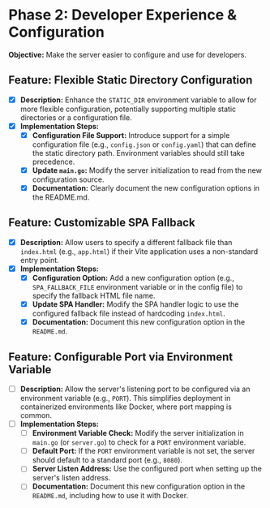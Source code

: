 # Phase 2: Developer Experience & Configuration

**Objective:** Make the server easier to configure and use for developers.

## Feature: Flexible Static Directory Configuration

- [x] **Description:** Enhance the `STATIC_DIR` environment variable to allow for more flexible configuration, potentially supporting multiple static directories or a configuration file.
- [x] **Implementation Steps:**
    - [x] **Configuration File Support:** Introduce support for a simple configuration file (e.g., `config.json` or `config.yaml`) that can define the static directory path. Environment variables should still take precedence.
    - [x] **Update `main.go`:** Modify the server initialization to read from the new configuration source.
    - [x] **Documentation:** Clearly document the new configuration options in the README.md.

## Feature: Customizable SPA Fallback

- [x] **Description:** Allow users to specify a different fallback file than `index.html` (e.g., `app.html`) if their Vite application uses a non-standard entry point.
- [x] **Implementation Steps:**
    - [x] **Configuration Option:** Add a new configuration option (e.g., `SPA_FALLBACK_FILE` environment variable or in the config file) to specify the fallback HTML file name.
    - [x] **Update SPA Handler:** Modify the SPA handler logic to use the configured fallback file instead of hardcoding `index.html`.
    - [x] **Documentation:** Document this new configuration option in the `README.md`.

## Feature: Configurable Port via Environment Variable

- [ ] **Description:** Allow the server's listening port to be configured via an environment variable (e.g., `PORT`). This simplifies deployment in containerized environments like Docker, where port mapping is common.
- [ ] **Implementation Steps:**
    - [ ] **Environment Variable Check:** Modify the server initialization in `main.go` (or `server.go`) to check for a `PORT` environment variable.
    - [ ] **Default Port:** If the `PORT` environment variable is not set, the server should default to a standard port (e.g., `8080`).
    - [ ] **Server Listen Address:** Use the configured port when setting up the server's listen address.
    - [ ] **Documentation:** Document this new configuration option in the `README.md`, including how to use it with Docker.
